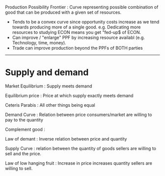 Production Possibility Frontier
: Curve representing possible combination of good that can be produced with a
  given set of resources.
   * Tends to be a convex curve since opportunity costs increase as we tend
     towards producing more of a single good.
     e.g. Dedicating more resources to studying ECON means you get "fed-up$ of
     ECON.
   * Can improve / "enlarge" PPF by increasing resource availabl (e.g.
     Technology, time, money).
   * Trade can improve production beyond the PPFs of BOTH parties

---

# Supply and demand

Market Equilibrium
: Supply meets demand

Equilibrium price
: Price at which supply exactly meets demand

Ceteris Parabis
: All other things being equal

Demand Curve
: Relation between price consumers/market are willing to pay to the quantity

Complement good
: 

Law of demant
: Inverse relation between price and quantity

Supply Curve
: relation between the quantity of goods sellers are willing to sell and the
price.

Law of low hanging fruit
: Increase in price increases quantity sellers are willing to sell.
